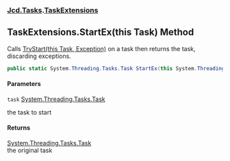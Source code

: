 ### [Jcd.Tasks](Jcd.Tasks.md 'Jcd.Tasks').[TaskExtensions](Jcd.Tasks.TaskExtensions.md 'Jcd.Tasks.TaskExtensions')

## TaskExtensions.StartEx(this Task) Method

Calls [TryStart(this Task, Exception)](Jcd.Tasks.TaskExtensions.TryStart(thisSystem.Threading.Tasks.Task,System.Exception).md 'Jcd.Tasks.TaskExtensions.TryStart(this System.Threading.Tasks.Task, System.Exception)') on a task then returns the task, discarding exceptions.

```csharp
public static System.Threading.Tasks.Task StartEx(this System.Threading.Tasks.Task task);
```
#### Parameters

<a name='Jcd.Tasks.TaskExtensions.StartEx(thisSystem.Threading.Tasks.Task).task'></a>

`task` [System.Threading.Tasks.Task](https://docs.microsoft.com/en-us/dotnet/api/System.Threading.Tasks.Task 'System.Threading.Tasks.Task')

the task to start

#### Returns
[System.Threading.Tasks.Task](https://docs.microsoft.com/en-us/dotnet/api/System.Threading.Tasks.Task 'System.Threading.Tasks.Task')  
the original task